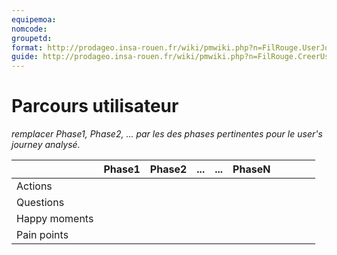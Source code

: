 ```yaml
---
equipemoa: 
nomcode: 
groupetd: 
format: http://prodageo.insa-rouen.fr/wiki/pmwiki.php?n=FilRouge.UserJourneyMap 
guide: http://prodageo.insa-rouen.fr/wiki/pmwiki.php?n=FilRouge.CreerUserJourneyMap
---
```


# Parcours utilisateur
_remplacer Phase1, Phase2, ... par les des phases pertinentes pour le user's journey analysé._

|               | Phase1 | Phase2 | ... | ... | PhaseN |   |   |   |   |
|---------------|--------|--------|-----|-----|--------|---|---|---|---|
| Actions       |        |        |     |     |        |   |   |   |   |
| Questions     |        |        |     |     |        |   |   |   |   |
| Happy moments |        |        |     |     |        |   |   |   |   |
| Pain points   |        |        |     |     |        |   |   |   |   |                                         |
